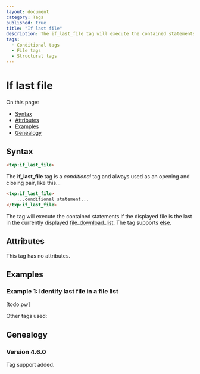 ```yaml
---
layout: document
category: Tags
published: true
title: "If last file"
description: The if_last_file tag will execute the contained statements if the displayed file is the last in the currently displayed file download list.
tags:
  - Conditional tags
  - File tags
  - Structural tags
---
```


# If last file

On this page:

* [Syntax](#syntax)
* [Attributes](#attributes)
* [Examples](#examples)
* [Genealogy](#genealogy)

## Syntax

~~~ html
<txp:if_last_file>
~~~

The **if_last_file** tag is a *conditional* tag and always used as an opening and closing pair, like this...

~~~ html
<txp:if_last_file>
    ...conditional statement...
</txp:if_last_file>
~~~

The tag will execute the contained statements if the displayed file is the last in the currently displayed [file_download_list](file_download-list). The tag supports [else](else).

## Attributes

This tag has no attributes.

## Examples

### Example 1: Identify last file in a file list

[todo:pw]

Other tags used:

## Genealogy

### Version 4.6.0

Tag support added.
